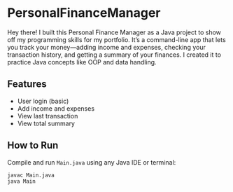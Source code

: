 # PersonalFinanceManager
Hey there! I built this Personal Finance Manager as a Java project to show off my programming skills for my portfolio. It’s a command-line app that lets you track your money—adding income and expenses, checking your transaction history, and getting a summary of your finances. I created it to practice Java concepts like OOP and data handling.

## Features
- User login (basic)
- Add income and expenses
- View last transaction
- View total summary

## How to Run
Compile and run `Main.java` using any Java IDE or terminal:

```bash
javac Main.java
java Main

